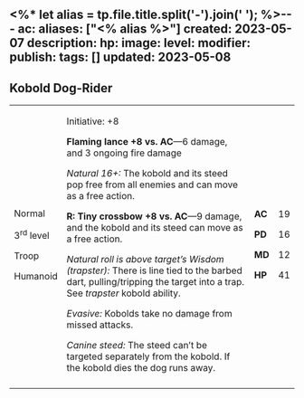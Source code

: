 <%* let alias = tp.file.title.split('-').join(' '); %>---
ac: 
aliases: ["<% alias %>"]
created: 2023-05-07
description: 
hp: 
image: 
level: 
modifier: 
publish: 
tags: []
updated: 2023-05-08
---

## Kobold Dog-Rider

<table>
<colgroup>
<col style="width: 16%" />
<col style="width: 72%" />
<col style="width: 5%" />
<col style="width: 5%" />
</colgroup>
<tbody>
<tr class="odd">
<td><p>Normal</p>
<p>3<sup>rd</sup> level</p>
<p>Troop</p>
<p>Humanoid</p></td>
<td><p>Initiative: +8</p>
<p><strong>Flaming lance +8 vs. AC</strong>—6 damage, and 3 ongoing fire
damage</p>
<p><em>Natural 16+:</em> The kobold and its steed pop free from all
enemies and can move as a free action.</p>
<p><strong>R: Tiny crossbow +8 vs. AC</strong>—9 damage, and the kobold
and its steed can move as a free action.</p>
<p><em>Natural roll is above target’s Wisdom (trapster):</em> There is
line tied to the barbed dart, pulling/tripping the target into a trap.
See <em>trapster</em> kobold ability.</p>
<p><em>Evasive:</em> Kobolds take no damage from missed attacks.</p>
<p><em>Canine steed:</em> The steed can’t be targeted separately from
the kobold. If the kobold dies the dog runs away.</p></td>
<td><p><strong>AC</strong></p>
<p><strong>PD</strong></p>
<p><strong>MD</strong></p>
<p><strong>HP</strong></p></td>
<td><p>19</p>
<p>16</p>
<p>12</p>
<p>41</p></td>
</tr>
<tr class="even">
<td></td>
<td></td>
<td></td>
<td></td>
</tr>
</tbody>
</table>

